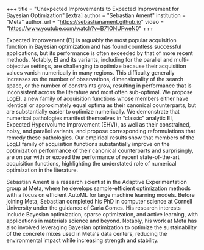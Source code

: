 +++
title = "Unexpected Improvements to Expected Improvement for Bayesian Optimization"
[extra]
author = "Sebastian Ament"
institution = "Meta"
author_url = "https://sebastianament.github.io"
video = "https://www.youtube.com/watch?v=B71ONUFweN0"
+++

Expected Improvement (EI) is arguably the most popular acquisition function in Bayesian optimization and has found countless successful applications, but its performance is often exceeded by that of more recent methods. Notably, EI and its variants, including for the parallel and multi-objective settings, are challenging to optimize because their acquisition values vanish numerically in many regions. This difficulty generally increases as the number of observations, dimensionality of the search space, or the number of constraints grow, resulting in performance that is inconsistent across the literature and most often sub-optimal.
We propose LogEI, a new family of acquisition functions whose members either have identical or approximately equal optima as their canonical counterparts, but are substantially easier to optimize numerically. We demonstrate that numerical pathologies manifest themselves in “classic” analytic EI, Expected Hypervolume Improvement (EHVI), as well as their constrained, noisy, and parallel variants, and propose corresponding reformulations that remedy these pathologies.
Our empirical results show that members of the LogEI family of acquisition functions substantially improve on the optimization performance of their canonical counterparts and surprisingly, are on par with or exceed the performance of recent state-of-the-art acquisition functions, highlighting the understated role of numerical optimization in the literature.

Sebastian Ament is a research scientist in the Adaptive Experimentation group at Meta, where he develops sample-efficient optimization methods with a focus on efficient AutoML for large machine learning models. Before joining Meta, Sebastian completed his PhD in computer science at Cornell University under the guidance of Carla Gomes. His research interests include Bayesian optimization, sparse optimization, and active learning, with applications in materials science and beyond. Notably, his work at Meta has also involved leveraging Bayesian optimization to optimize the sustainability of the concrete mixes used in Meta's data centers, reducing the environmental impact while increasing strength and stability.